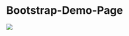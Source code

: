 # Bootstrap-Demo-Page
<img src="https://github.com/Hasyigit/Bootstrap-demo-profile/blob/main/bootstrap-profile-page-%C3%B6nizleme,.png?raw=true" width="auto">
